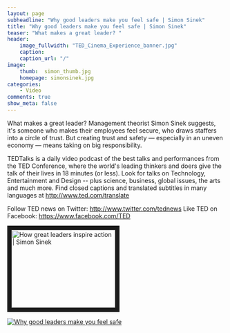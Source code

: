 ```yaml
---
layout: page
subheadline: "Why good leaders make you feel safe | Simon Sinek"
title: "Why good leaders make you feel safe | Simon Sinek"
teaser: "What makes a great leader? "
header:
    image_fullwidth: "TED_Cinema_Experience_banner.jpg"
    caption: 
    caption_url: "/"
image:
    thumb:  simon_thumb.jpg
    homepage: simonsinek.jpg
categories:
    - Video
comments: true
show_meta: false
---
```



What makes a great leader? Management theorist Simon Sinek suggests, it's someone who makes their employees feel secure, who draws staffers into a circle of trust. But creating trust and safety — especially in an uneven economy — means taking on big responsibility.

TEDTalks is a daily video podcast of the best talks and performances from the TED Conference, where the world's leading thinkers and doers give the talk of their lives in 18 minutes (or less). Look for talks on Technology, Entertainment and Design -- plus science, business, global issues, the arts and much more.
Find closed captions and translated subtitles in many languages at http://www.ted.com/translate

Follow TED news on Twitter: http://www.twitter.com/tednews
Like TED on Facebook: https://www.facebook.com/TED

<a href="http://www.youtube.com/watch?feature=player_embedded&v=lmyZMtPVodo" target="_blank"><img src="http://img.youtube.com/vi/lmyZMtPVodo/0.jpg" alt="How great leaders inspire action | Simon Sinek" width="240" height="180" border="10" /></a>


[![Why good leaders make you feel safe](https://img.youtube.com/vi/lmyZMtPVodo/0.jpg)](https://www.youtube.com/watch?v=lmyZMtPVodo "Why good leaders make you feel safe")




